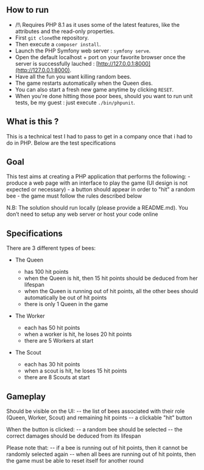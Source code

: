 ## How to run
+ /!\ Requires PHP 8.1 as it uses some of the latest features, like the attributes and the read-only properties.
+ First `git clone`the repository.
+ Then execute a `composer install`.
+ Launch the PHP Symfony web server : `symfony serve`.
+ Open the default localhost + port on your favorite browser once the server is successfully lauched : [http://127.0.0.1:8000](http://127.0.0.1:8000).
+ Have all the fun you want killing random bees.
+ The game restarts automatically when the Queen dies.
+ You can also start a fresh new game anytime by clicking `RESET`.
+ When you're done hitting those poor bees, should you want to run unit tests, be my guest : just execute `./bin/phpunit`.


## What is this ?
This is a technical test I had to pass to get in a company once that i had to do in PHP.
Below are the test specifications

## Goal
This test aims at creating a PHP application that performs the following:
	- produce a web page with an interface to play the game (UI design is not expected or necessary)
	- a button should appear in order to "hit" a random bee 
	- the game must follow the rules described below 

N.B: The solution should run locally (please provide a README.md). You don’t need to setup any web server or host your code online


## Specifications

There are 3 different types of bees:

- The Queen
	- has 100 hit points
	- when the Queen is hit, then 15 hit points should be deduced from her lifespan
	- when the Queen is running out of hit points, all the other bees should automatically be out of hit points
	- there is only 1 Queen in the game

- The Worker
	- each has 50 hit points
	- when a worker is hit, he loses 20 hit points
	- there are 5 Workers at start 

- The Scout
	- each has 30 hit points
	- when a scout is hit, he loses 15 hit points
	- there are 8 Scouts at start


## Gameplay 

Should be visible on the UI:
	-- the list of bees associated with their role (Queen, Worker, Scout) and remaining hit points
	-- a clickable "hit" button

When the button is clicked:
	-- a random bee should be selected 
	-- the correct damages should be deduced from its lifespan

Please note that:
	-- if a bee is running out of hit points, then it cannot be randomly selected again
	-- when all bees are running out of hit points, then the game must be able to reset itself for another round

